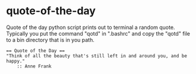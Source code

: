 # quote-of-the-day
Quote of the day python script prints out to terminal a random quote. 
Typically you put the command "qotd" in ".bashrc" and copy the "qotd" file to a bin directory
that is in you path.

```
== Quote of the Day ==
"Think of all the beauty that's still left in and around you, and be happy."
    :: Anne Frank
```
